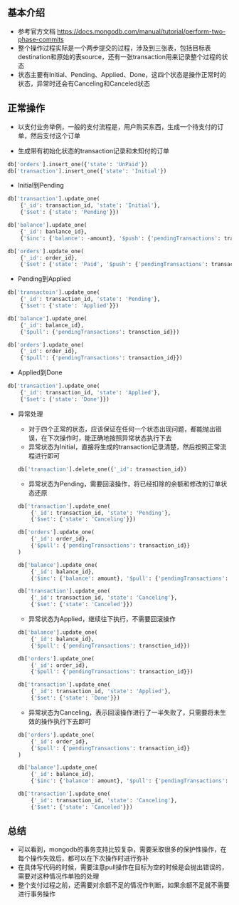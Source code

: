 ## 基本介绍
* 参考官方文档 https://docs.mongodb.com/manual/tutorial/perform-two-phase-commits
* 整个操作过程实际是一个两步提交的过程，涉及到三张表，包括目标表destination和原始的表source，还有一张transaction用来记录整个过程的状态
* 状态主要有Initial、Pending、Applied、Done，这四个状态是操作正常时的状态，异常时还会有Canceling和Canceled状态

## 正常操作
* 以支付业务举例，一般的支付流程是，用户购买东西，生成一个待支付的订单，然后支付这个订单

* 生成带有初始化状态的transaction记录和未知付的订单
``` python
db['orders'].insert_one({'state': 'UnPaid'})
db['transaction'].insert_one({'state': 'Initial'})
```
* Initial到Pending
``` python
db['transaction'].update_one(
    {'_id': transaction_id, 'state': 'Initial'}, 
    {'$set': {'state': 'Pending'}})

db['balance'].update_one(
    {'_id': banlance_id}, 
    {'$inc': {'balance': -amount}, '$push': {'pendingTransactions': transaction_id}})

db['orders'].update_one(
    {'_id': order_id}, 
    {'$set': {'state': 'Paid', '$push': {'pendingTransactions': transaction_id})
```

* Pending到Applied
``` python
db['transactoin'].update_one(
    {'_id': transaction_id, 'state': 'Pending'}, 
    {'$set': {'state': 'Applied'}})

db['balance'].update_one(
    {'_id': balance_id},
    {'$pull': {'pendingTransactions': transction_id}})

db['orders'].update_one(
    {'_id': order_id},
    {'$pull': {'pendingTransactions': transaction_id}})
```

* Applied到Done
``` python
db['transaction'].update_one(
    {'_id': transaction_id, 'state': 'Applied'},
    {'$set': {'state': 'Done'}})
```

* 异常处理
    * 对于四个正常的状态，应该保证在任何一个状态出现问题，都能抛出错误，在下次操作时，能正确地按照异常状态执行下去
    * 异常状态为Initial，直接将生成的transaction记录清楚，然后按照正常流程进行即可
    ``` python
    db['transaction'].delete_one({'_id': transaction_id})
    ```
    * 异常状态为Pending，需要回滚操作，将已经扣除的余额和修改的订单状态还原
    ``` python
    db['transaction'].update_one(
        {'_id': transaction_id, 'state': 'Pending'},
        {'$set': {'state': 'Canceling'}})
    
    db['orders'].update_one(
        {'_id': order_id},
        {'$pull': {'pendingTransactions': transaction_id}}
    )

    db['balance'].update_one(
        {'_id': balance_id},
        {'$inc': {'balance': amount}, '$pull': {'pendingTransactions': transaction_id}})

    db['transaction'].update_one(
        {'_id': transaction_id, 'state': 'Canceling'},
        {'$set': {'state': 'Canceled'}})
    ```

    * 异常状态为Applied，继续往下执行，不需要回滚操作
    ``` python
    db['balance'].update_one(
        {'_id': balance_id},
        {'$pull': {'pendingTransactions': transction_id}})

    db['orders'].update_one(
        {'_id': order_id},
        {'$pull': {'pendingTransactions': transaction_id}})

    db['transaction'].update_one(
        {'_id': transaction_id, 'state': 'Applied'},
        {'$set': {'state': 'Done'}})
    ```

    * 异常状态为Canceling，表示回滚操作进行了一半失败了，只需要将未生效的操作执行下去即可
    ``` python
    db['orders'].update_one(
        {'_id': order_id},
        {'$pull': {'pendingTransactions': transaction_id}}
    )

    db['balance'].update_one(
        {'_id': balance_id},
        {'$inc': {'balance': amount}, '$pull': {'pendingTransactions': transaction_id}})

    db['transaction'].update_one(
        {'_id': transaction_id, 'state': 'Canceling'},
        {'$set': {'state': 'Canceled'}})
    ```

## 总结
* 可以看到，mongodb的事务支持比较复杂，需要采取很多的保护性操作，在每个操作失效后，都可以在下次操作时进行弥补
* 在具体写代码的时候，需要注意pull操作在目标为空的时候是会抛出错误的，需要对这种情况作单独的处理
* 整个支付过程之前，还需要对余额不足的情况作判断，如果余额不足就不需要进行事务操作
